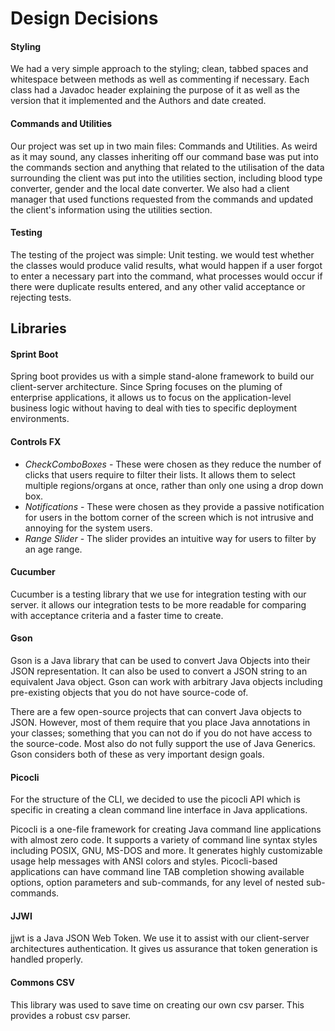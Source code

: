 # Design Decisions

#### Styling
We had a very simple approach to the styling; clean, tabbed spaces and whitespace between methods as well as
commenting if necessary. Each class had a Javadoc header explaining the purpose of it as well as the version
that it implemented and the Authors and date created.

#### Commands and Utilities
Our project was set up in two main files: Commands and Utilities. As weird as it may sound,
any classes inheriting off our command base was put into the commands section and anything that related to
the utilisation of the data surrounding the client was put into the utilities section, including blood type converter,
gender and the local date converter. We also had a client manager that used functions requested from the commands and
updated the client's information using the utilities section.

#### Testing
The testing of the project was simple: Unit testing. we would test whether the classes would produce
valid results, what would happen if a user forgot to enter a necessary part into the command, what processes
would occur if there were duplicate results entered, and any other valid acceptance or rejecting tests.


## Libraries

#### Sprint Boot
Spring boot provides us with a simple stand-alone framework to build our client-server architecture. Since Spring
focuses on the pluming of enterprise applications, it allows us to focus on the application-level business logic without
having to deal with ties to specific deployment environments.


#### Controls FX
* *CheckComboBoxes* - These were chosen as they reduce the number of clicks that users require to filter their lists. 
It allows them to select multiple regions/organs at once, rather than only one using a drop down box.
* *Notifications* - These were chosen as they provide a passive notification for users in the bottom corner of the screen
which is not intrusive and annoying for the system users.
* *Range Slider* - The slider provides an intuitive way for users to filter by an age range.


#### Cucumber
Cucumber is a testing library that we use for integration testing with our server. it allows our integration tests to be more readable for
comparing with acceptance criteria and a faster time to create.


#### Gson
Gson is a Java library that can be used to convert Java Objects into their JSON representation.
It can also be used to convert a JSON string to an equivalent Java object.
Gson can work with arbitrary Java objects including pre-existing objects that you do not have
source-code of.

There are a few open-source projects that can convert Java objects to JSON.
However, most of them require that you place Java annotations in your classes; something that you
can not do if you do not have access to the source-code. Most also do not fully support the use
of Java Generics. Gson considers both of these as very important design goals.


#### Picocli
For the structure of the CLI, we decided to use the picocli API which is specific in creating a clean
command line interface in Java applications.

Picocli is a one-file framework for creating Java command line applications with almost zero code.
It supports a variety of command line syntax styles including POSIX, GNU, MS-DOS and more.
It generates highly customizable usage help messages with ANSI colors and styles.
Picocli-based applications can have command line TAB completion showing available options,
option parameters and sub-commands, for any level of nested sub-commands.


#### JJWI
jjwt is a Java JSON Web Token. We use it to assist with our client-server architectures authentication. It gives us assurance that
token generation is handled properly.


#### Commons CSV
This library was used to save time on creating our own csv parser. This provides a robust csv parser.


